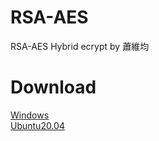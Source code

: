 # RSA-AES
RSA-AES Hybrid ecrypt by 蕭維均

# Download

[Windows](https://github.com/AlexTrinityBlock/RSA-AES/raw/master/Executable/Windows_64bit.zip)  
[Ubuntu20.04](https://github.com/AlexTrinityBlock/RSA-AES/raw/master/Executable/ubuntu20.04.zip)  
